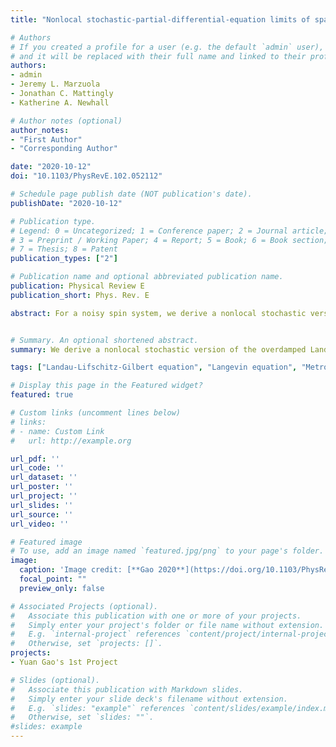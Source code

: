 ```yaml
---
title: "Nonlocal stochastic-partial-differential-equation limits of spatially correlated noise-driven spin systems derived to sample a canonical distribution"

# Authors
# If you created a profile for a user (e.g. the default `admin` user), write the username (folder name) here 
# and it will be replaced with their full name and linked to their profile.
authors:
- admin
- Jeremy L. Marzuola
- Jonathan C. Mattingly
- Katherine A. Newhall

# Author notes (optional)
author_notes:
- "First Author"
- "Corresponding Author"

date: "2020-10-12"
doi: "10.1103/PhysRevE.102.052112"

# Schedule page publish date (NOT publication's date).
publishDate: "2020-10-12"

# Publication type.
# Legend: 0 = Uncategorized; 1 = Conference paper; 2 = Journal article;
# 3 = Preprint / Working Paper; 4 = Report; 5 = Book; 6 = Book section;
# 7 = Thesis; 8 = Patent
publication_types: ["2"]

# Publication name and optional abbreviated publication name.
publication: Physical Review E 
publication_short: Phys. Rev. E 

abstract: For a noisy spin system, we derive a nonlocal stochastic version of the overdamped Landau-Lipshitz equation designed to respect the underlying Hamiltonian structure and sample the canonical or Gibbs distribution while being driven by spatially correlated (colored) noise that regularizes the dynamics, making this Stochastic partial differential equation mathematically well-posed. We begin from a microscopic discrete-time model motivated by the Metropolis-Hastings algorithm for a finite number of spins with periodic boundary conditions whose values are distributed on the unit sphere. We thus propose a future state of the system by adding to each spin colored noise projected onto the sphere, and then accept this proposed state with probability given by the ratio of the canonical distribution at the proposed and current states. For uncorrelated (white) noise this process is guaranteed to sample the canonical distribution. We demonstrate that for colored noise, the method used to project the noise onto the sphere and conserve the magnitude of the spins impacts the equilibrium distribution of the system, as coloring projected noise is not equivalent to projecting colored noise. In a specific scenario we show this break in symmetry vanishes with vanishing proposal size; the resulting continuous-time system of Stochastic differential equations samples the canonical distribution and preserves the magnitude of the spins while being driven by colored noise. Taking the continuum limit of infinitely many spins we arrive at the aforementioned version of the overdamped Landau-Lipshitz equation. Numerical simulations are included to verify convergence properties and demonstrate the dynamics.


# Summary. An optional shortened abstract.
summary: We derive a nonlocal stochastic version of the overdamped Landau-Lipshitz equation designed to respect the underlying Hamiltonian structure and sample the canonical or Gibbs distribution while being driven by spatially correlated (colored) noise that regularizes the dynamics, making this Stochastic partial differential equation mathematically well-posed.

tags: ["Landau-Lifschitz-Gilbert equation", "Langevin equation", "Metropolis algorithm", "Stochastic analysis"]

# Display this page in the Featured widget?
featured: true

# Custom links (uncomment lines below)
# links:
# - name: Custom Link
#   url: http://example.org

url_pdf: ''
url_code: ''
url_dataset: ''
url_poster: ''
url_project: ''
url_slides: ''
url_source: ''
url_video: ''

# Featured image
# To use, add an image named `featured.jpg/png` to your page's folder. 
image:
  caption: 'Image credit: [**Gao 2020**](https://doi.org/10.1103/PhysRevE.102.052112)'
  focal_point: ""
  preview_only: false

# Associated Projects (optional).
#   Associate this publication with one or more of your projects.
#   Simply enter your project's folder or file name without extension.
#   E.g. `internal-project` references `content/project/internal-project/index.md`.
#   Otherwise, set `projects: []`.
projects:
- Yuan Gao's 1st Project

# Slides (optional).
#   Associate this publication with Markdown slides.
#   Simply enter your slide deck's filename without extension.
#   E.g. `slides: "example"` references `content/slides/example/index.md`.
#   Otherwise, set `slides: ""`.
#slides: example
---
```


